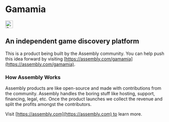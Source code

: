 # Gamamia

<a href="https://assembly.com/gamamia/bounties?utm_campaign=assemblage&utm_source=gamamia&utm_medium=repo_badge"><img src="http://badger.asm.co/gamamia/badges/tasks.svg" height="24px" alt="Open Tasks" /></a>

## An independent game discovery platform

This is a product being built by the Assembly community. You can help push this idea forward by visiting [https://assembly.com/gamamia](https://assembly.com/gamamia).

### How Assembly Works

Assembly products are like open-source and made with contributions from the community. Assembly handles the boring stuff like hosting, support, financing, legal, etc. Once the product launches we collect the revenue and split the profits amongst the contributors.

Visit [https://assembly.com](https://assembly.com) to learn more.
